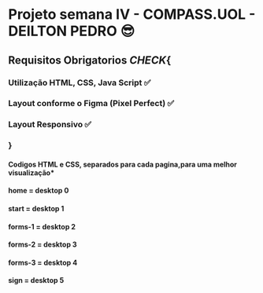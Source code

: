 # Projeto semana IV - COMPASS.UOL - DEILTON PEDRO 😎

## Requisitos Obrigatorios *CHECK*{
### Utilização HTML, CSS, Java Script ✅
### Layout conforme o Figma (Pixel Perfect) ✅
### Layout Responsivo ✅
### }

#### Codigos HTML e CSS, separados para cada pagina,para uma melhor visualização*

#### home = desktop 0
#### start = desktop 1
#### forms-1 = desktop 2
#### forms-2 = desktop 3
#### forms-3 = desktop 4
#### sign = desktop 5
